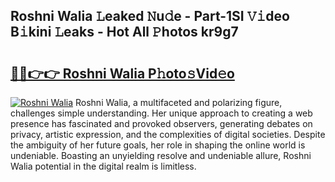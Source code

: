 ## Roshni Walia 𝙻eaked 𝙽u𝚍e - Part-1SI 𝚅𝚒deo B𝚒kini 𝙻eaks - Hot All 𝙿hotos kr9g7

# <h2><a href="http://ld18mog.urlbe.top/?page=Roshni+Walia">🔗🔗👉👉 Roshni Walia P𝚑oto𝚜Vid𝚎o</a></h2>

[![Roshni Walia](https://i.imgur.com/eBuTRDB.gif)](http://ld18mog.urlbe.top/?page=Roshni+Walia)
Roshni Walia, a multifaceted and polarizing figure, challenges simple understanding. Her unique approach to creating a web presence has fascinated and provoked observers, generating debates on privacy, artistic expression, and the complexities of digital societies. Despite the ambiguity of her future goals, her role in shaping the online world is undeniable. Boasting an unyielding resolve and undeniable allure, Roshni Walia potential in the digital realm is limitless.
